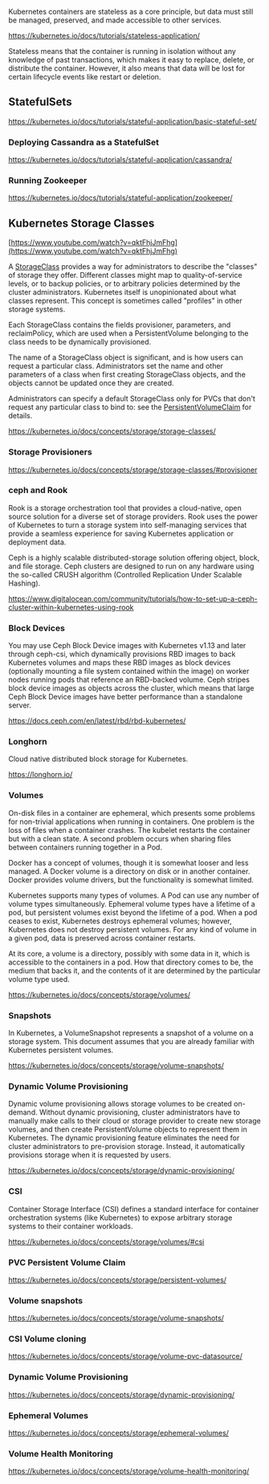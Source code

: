 

Kubernetes containers are stateless as a core principle, but data must still be managed, preserved, and made accessible to other services. 


https://kubernetes.io/docs/tutorials/stateless-application/

Stateless means that the container is running in isolation without any knowledge of past transactions, which makes it easy to replace, delete, or distribute the container. However, it also means that data will be lost for certain lifecycle events like restart or deletion.

## StatefulSets

https://kubernetes.io/docs/tutorials/stateful-application/basic-stateful-set/

### Deploying Cassandra as a StatefulSet

https://kubernetes.io/docs/tutorials/stateful-application/cassandra/

### Running Zookeeper

https://kubernetes.io/docs/tutorials/stateful-application/zookeeper/

## Kubernetes Storage Classes

[https://www.youtube.com/watch?v=qktFhjJmFhg](https://www.youtube.com/watch?v=qktFhjJmFhg)





A [StorageClass](https://kubernetes.io/docs/concepts/storage/storage-classes/) provides a way for administrators to describe the "classes" of storage they offer. Different classes might map to quality-of-service levels, or to backup policies, or to arbitrary policies determined by the cluster administrators. Kubernetes itself is unopinionated about what classes represent. This concept is sometimes called "profiles" in other storage systems.

Each StorageClass contains the fields provisioner, parameters, and reclaimPolicy, which are used when a PersistentVolume belonging to the class needs to be dynamically provisioned.

The name of a StorageClass object is significant, and is how users can request a particular class. Administrators set the name and other parameters of a class when first creating StorageClass objects, and the objects cannot be updated once they are created.

Administrators can specify a default StorageClass only for PVCs that don't request any particular class to bind to: see the [PersistentVolumeClaim](https://kubernetes.io/docs/concepts/storage/persistent-volumes/#persistentvolumeclaims) for details.

https://kubernetes.io/docs/concepts/storage/storage-classes/


### Storage Provisioners

https://kubernetes.io/docs/concepts/storage/storage-classes/#provisioner

### ceph and Rook

Rook is a storage orchestration tool that provides a cloud-native, open source solution for a diverse set of storage providers. Rook uses the power of Kubernetes to turn a storage system into self-managing services that provide a seamless experience for saving Kubernetes application or deployment data.

Ceph is a highly scalable distributed-storage solution offering object, block, and file storage. Ceph clusters are designed to run on any hardware using the so-called CRUSH algorithm (Controlled Replication Under Scalable Hashing).

https://www.digitalocean.com/community/tutorials/how-to-set-up-a-ceph-cluster-within-kubernetes-using-rook

### Block Devices 

You may use Ceph Block Device images with Kubernetes v1.13 and later through ceph-csi, which dynamically provisions RBD images to back Kubernetes volumes and maps these RBD images as block devices (optionally mounting a file system contained within the image) on worker nodes running pods that reference an RBD-backed volume. Ceph stripes block device images as objects across the cluster, which means that large Ceph Block Device images have better performance than a standalone server.

https://docs.ceph.com/en/latest/rbd/rbd-kubernetes/

### Longhorn

Cloud native distributed block storage for Kubernetes.

https://longhorn.io/


### Volumes

On-disk files in a container are ephemeral, which presents some problems for non-trivial applications when running in containers. One problem is the loss of files when a container crashes. The kubelet restarts the container but with a clean state. A second problem occurs when sharing files between containers running together in a Pod. 

Docker has a concept of volumes, though it is somewhat looser and less managed. A Docker volume is a directory on disk or in another container. Docker provides volume drivers, but the functionality is somewhat limited.

Kubernetes supports many types of volumes. A Pod can use any number of volume types simultaneously. Ephemeral volume types have a lifetime of a pod, but persistent volumes exist beyond the lifetime of a pod. When a pod ceases to exist, Kubernetes destroys ephemeral volumes; however, Kubernetes does not destroy persistent volumes. For any kind of volume in a given pod, data is preserved across container restarts.

At its core, a volume is a directory, possibly with some data in it, which is accessible to the containers in a pod. How that directory comes to be, the medium that backs it, and the contents of it are determined by the particular volume type used.


https://kubernetes.io/docs/concepts/storage/volumes/

### Snapshots

In Kubernetes, a VolumeSnapshot represents a snapshot of a volume on a storage system. This document assumes that you are already familiar with Kubernetes persistent volumes.


https://kubernetes.io/docs/concepts/storage/volume-snapshots/

### Dynamic Volume Provisioning

Dynamic volume provisioning allows storage volumes to be created on-demand. Without dynamic provisioning, cluster administrators have to manually make calls to their cloud or storage provider to create new storage volumes, and then create PersistentVolume objects to represent them in Kubernetes. The dynamic provisioning feature eliminates the need for cluster administrators to pre-provision storage. Instead, it automatically provisions storage when it is requested by users.


https://kubernetes.io/docs/concepts/storage/dynamic-provisioning/

### CSI

Container Storage Interface (CSI) defines a standard interface for container orchestration systems (like Kubernetes) to expose arbitrary storage systems to their container workloads.


https://kubernetes.io/docs/concepts/storage/volumes/#csi

### PVC Persistent Volume Claim

https://kubernetes.io/docs/concepts/storage/persistent-volumes/


### Volume snapshots

https://kubernetes.io/docs/concepts/storage/volume-snapshots/

### CSI Volume cloning

https://kubernetes.io/docs/concepts/storage/volume-pvc-datasource/

### Dynamic Volume Provisioning

https://kubernetes.io/docs/concepts/storage/dynamic-provisioning/

### Ephemeral Volumes

https://kubernetes.io/docs/concepts/storage/ephemeral-volumes/

### Volume Health Monitoring

https://kubernetes.io/docs/concepts/storage/volume-health-monitoring/


